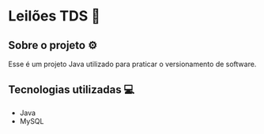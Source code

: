 # Leilões  TDS 🔨

## Sobre o projeto ⚙
Esse é um projeto Java utilizado para praticar o versionamento de software.

## Tecnologias utilizadas 💻
- Java
- MySQL
